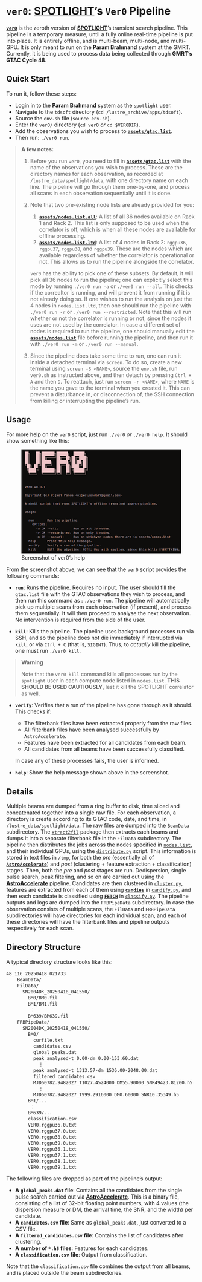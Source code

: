 

# `ver0`: [**SPOTLIGHT**](https://spotlight.ncra.tifr.res.in)’s `Ver0` Pipeline

[**`ver0`**](https://github.com/nsmspotlight/ver0) is the zeroth version
of [**SPOTLIGHT**](https://spotlight.ncra.tifr.res.in)’s transient
search pipeline. This pipeline is a temporary measure, until a fully
online real-time pipeline is put into place. It is entirely offline, and
is multi-beam, multi-node, and multi-GPU. It is only meant to run on the
**Param Brahmand** system at the GMRT. Currently, it is being used to
process data being collected through **GMRT’s GTAC Cycle 48**.

## Quick Start

To run it, follow these steps:

-   Login in to the **Param Brahmand** system as the `spotlight` user.
-   Navigate to the `tdsoft` directory
    (`cd /lustre_archive/apps/tdsoft`).
-   Source the `env.sh` file (`source env.sh`).
-   Enter the `ver0/` directory (`cd ver0` *or* `cd $VER0DIR`).
-   Add the observations you wish to process to
    [**`assets/gtac.list`**](./assets/gtac.list).
-   Then run: `./ver0 run`.

> ****A few notes**:**
>
> 1.  Before you run `ver0`, you need to fill in
>     [**`assets/gtac.list`**](./assets/gtac.list) with the name of the
>     observations you wish to process. These are the directory names
>     for each observation, as recorded at
>     `/lustre_data/spotlight/data`, with one directory name on each
>     line. The pipeline will go through them one-by-one, and process
>     all scans in each observation sequentially until it is done.
>
> 2.  Note that two pre-existing node lists are already provided for
>     you:
>
>     1.  [**`assets/nodes.list.all`**](./assets/nodes.list.all): A list
>         of all 36 nodes available on Rack 1 and Rack 2. This list is
>         only supposed to be used when the correlator is off, which is
>         when all these nodes are available for offline processing.
>     2.  [**`assets/nodes.list.ltd`**](./assets/nodes.list.ltd): A list
>         of 4 nodes in Rack 2: `rggpu36`, `rggpu37`, `rggpu38`, and
>         `rggpu39`. These are the nodes which are available regardless
>         of whether the correlator is operational or not. This allows
>         us to run the pipeline alongside the correlator.
>
>     `ver0` has the ability to pick one of these subsets. By default,
>     it will pick all 36 nodes to run the pipeline; one can explicitly
>     select this mode by running `./ver0 run -a` or `./ver0 run --all`.
>     This checks if the correaltor is running, and will prevent it from
>     running if it is not already doing so. If one wishes to run the
>     analysis on just the 4 nodes in `nodes.list.ltd`, then one should
>     run the pipeline with `./ver0 run -r` or
>     `./ver0 run --restricted`. Note that this will run whether or not
>     the correlator is running or not, since the nodes it uses are not
>     used by the correlator. In case a different set of nodes is
>     required to run the pipeline, one should manually edit the
>     [**`assets/nodes.list`**](./assets/nodes.list) file before running
>     the pipeline, and then run it with `./ver0 run -m` or
>     `./ver0 run --manual`.
>
> 3.  Since the pipeline does take some time to run, one can run it
>     inside a detached terminal via `screen`. To do so, create a new
>     terminal using `screen -S <NAME>`, source the `env.sh` file, run
>     `ver0.sh` as instructed above, and then detach by pressing
>     `Ctrl + A` and then `D`. To reattach, just run `screen -r <NAME>`,
>     where `NAME` is the name you gave to the terminal when you created
>     it. This can prevent a disturbance in, or disconnection of, the
>     SSH connection from killing or interrupting the pipeline’s run.

## Usage

For more help on the `ver0` script, just run `./ver0` *or*
`./ver0 help`. It should show something like this:

<figure>
<img src="./figures/screenshot1.png" alt="Screenshot of ver0’s help" />
<figcaption aria-hidden="true">Screenshot of ver0’s help</figcaption>
</figure>

From the screenshot above, we can see that the `ver0` script provides
the following commands:

-   **`run`**: Runs the pipeline. Requires no input. The user should
    fill the `gtac.list` file with the GTAC observations they wish to
    process, and then run this command as : `./ver0 run`. The pipeline
    will automatically pick up multiple scans from each observation (if
    present), and process them sequentially. It will then proceed to
    analyse the next observation. No intervention is required from the
    side of the user.

-   **`kill`**: Kills the pipeline. The pipeline uses background
    processes run via SSH, and so the pipeline does not die immediately
    if interrupted via `kill`, or via `Ctrl + C` (that is, `SIGINT`).
    Thus, to *actually* kill the pipeline, one must run `./ver0 kill`.

> **Warning**
>
> Note that the `ver0 kill` command kills all processes run by the
> `spotlight` user in each compute node listed in `nodes.list`. **THIS
> SHOULD BE USED CAUTIOUSLY**, lest it kill the SPOTLIGHT correlator as
> well.

-   **`verify`**: Verifies that a run of the pipeline has gone through
    as it should. This checks if:

    -   The filterbank files have been extracted properly from the raw
        files.
    -   All filterbank files have been analysed successfully by
        `AstroAccelerate`.
    -   Features have been extracted for all candidates from each beam.
    -   All candidates from all beams have been successfully classified.

    In case any of these processes fails, the user is informed.

-   **`help`**: Show the help message shown above in the screenshot.

## Details

Multiple beams are dumped from a ring buffer to disk, time sliced and
concatenated together into a single raw file. For each observation, a
directory is create according to its GTAC code, date, and time, in
`/lustre_data/spotlight/data`. The raw files are dumped into the
`BeamData` subdirectory. The
[`xtract2fil`](https://github.com/nsmspotlight/xtract2fil) package then
extracts each beams and dumps it into a separate filterbank file in the
`FilData` subdirectory. The pipeline then distributes the jobs across
the nodes specified in [`nodes.list`](./assets/nodes.list), and their
individual GPUs, using the [`distribute.py`](./scripts/distribute.py)
script. This information is stored in text files in `/tmp`, for both the
*pre* (essentially all of
[**`AstroAccelerate`**](https://github.com/AstroAccelerateOrg/astro-accelerate))
and *post* (clustering + feature extraction + classification) stages.
Then, both the *pre* and *post* stages are run. Dedispersion, single
pulse search, peak filtering, and so on are carried out using the
[**AstroAccelerate**](https://github.com/AstroAccelerateOrg/astro-accelerate)
pipeline. Candidates are then clustered in
[`cluster.py`](./scripts/cluster.py), features are extracted from each
of them using [**`candies`**](https://github.com/astrogewgaw/candies) in
[`candify.py`](./scripts/candify.py), and then each candidate is
classified using [**`FETCH`**](https://github.com/devanshkv/fetch) in
[`classify.py`](./scripts/classify.py). The pipeline outputs and logs
are dumped into the `FRBPipeData` subdirectory. In case the observation
consists of multiple scans, the `FilData` and `FRBPipeData`
subdirectories will have directories for each individual scan, and each
of these directories will have the filterbank files and pipeline outputs
respectively for each scan.

## Directory Structure

A typical directory structure looks like this:

    48_116_20250418_021733
        BeamData/
        FilData/
          SN2004DK_20250418_041550/
            BM0/BM0.fil
            BM1/BM1.fil
             ⋮
            BM639/BM639.fil
        FRBPipeData/
          SN2004DK_20250418_041550/
            BM0/
              curfile.txt
              candidates.csv
              global_peaks.dat
              peak_analysed-t_0.00-dm_0.00-153.60.dat
                ⋮
              peak_analysed-t_1313.57-dm_1536.00-2048.00.dat
              filtered_candidates.csv
              MJD60782.9482027_T1027.4524000_DM55.90000_SNR49423.81200.h5
                ⋮
              MJD60782.9482027_T999.2916000_DM0.60000_SNR10.35349.h5
            BM1/...
             ⋮
            BM639/...
            classification.csv
            VER0.rggpu36.0.txt
            VER0.rggpu37.0.txt
            VER0.rggpu38.0.txt
            VER0.rggpu39.0.txt
            VER0.rggpu36.1.txt
            VER0.rggpu37.1.txt
            VER0.rggpu38.1.txt
            VER0.rggpu39.1.txt

The following files are dropped as part of the pipeline’s output:

-   **A `global_peaks.dat` file**: Contains all the candidates from the
    single pulse search carried out via
    [**AstroAccelerate**](https://github.com/AstroAccelerateOrg/astro-accelerate).
    This is a binary file, consisting of a list of 32-bit floating point
    numbers, with 4 values (the dispersion measure or DM, the arrival
    time, the SNR, and the width) per candidate.
-   **A `candidates.csv` file**: Same as `global_peaks.dat`, just
    converted to a CSV file.
-   **A `filtered_candidates.csv` file**: Contains the list of
    candidates after clustering.
-   **A number of `*.h5` files**: Features for each candidates.
-   **A `classification.csv` file**: Output from classification.

Note that the `classification.csv` file combines the output from all
beams, and is placed outside the beam subdirectories.
